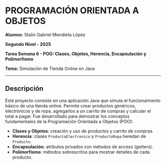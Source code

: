 # PROGRAMACIÓN ORIENTADA A OBJETOS

**Alumno:** Stalin Gabriel Mendieta López

**Segundo Nivel - 2025**

**Tarea Semana 6 - POO: Clases, Objetos, Herencia, Encapsulación y Polimorfismo**

**Tema:** Simulación de Tienda Online en Java

---

## Descripción

Este proyecto consiste en una aplicación Java que simula el funcionamiento básico de una tienda online. Permite crear productos genéricos, electrónicos y de ropa, agregarlos a un carrito de compras y calcular el total a pagar. Fue desarrollado para demostrar los conceptos fundamentales de la Programación Orientada a Objetos (POO):

- **Clases y Objetos**: creación y uso de productos y carrito de compras.
- **Herencia**: clases `ProductoElectronico` y `ProductoRopa` heredan de `Producto`.
- **Encapsulación**: atributos privados con métodos de acceso (getters).
- **Polimorfismo**: métodos sobrescritos para mostrar detalles de cada producto.
